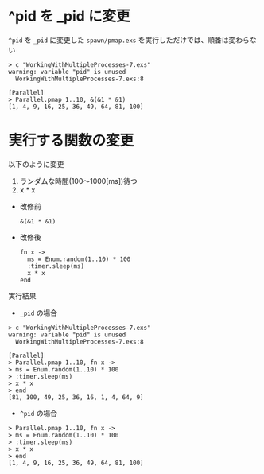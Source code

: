 # ^pid を \_pid に変更

`^pid` を `_pid` に変更した `spawn/pmap.exs` を実行しただけでは、順番は変わらない

```
> c "WorkingWithMultipleProcesses-7.exs"
warning: variable "pid" is unused
  WorkingWithMultipleProcesses-7.exs:8

[Parallel]
> Parallel.pmap 1..10, &(&1 * &1)
[1, 4, 9, 16, 25, 36, 49, 64, 81, 100]
```

# 実行する関数の変更
以下のように変更

1. ランダムな時間(100〜1000[ms])待つ
2. x * x

- 改修前

    ```
    &(&1 * &1)
    ```

- 改修後

    ```
    fn x ->
      ms = Enum.random(1..10) * 100
      :timer.sleep(ms)
      x * x
    end
    ```

実行結果

- `_pid` の場合

```
> c "WorkingWithMultipleProcesses-7.exs"
warning: variable "pid" is unused
  WorkingWithMultipleProcesses-7.exs:8

[Parallel]
> Parallel.pmap 1..10, fn x ->
> ms = Enum.random(1..10) * 100
> :timer.sleep(ms)
> x * x
> end
[81, 100, 49, 25, 36, 16, 1, 4, 64, 9]
```

- `^pid` の場合

```
> Parallel.pmap 1..10, fn x ->
> ms = Enum.random(1..10) * 100
> :timer.sleep(ms)
> x * x
> end
[1, 4, 9, 16, 25, 36, 49, 64, 81, 100]
```

